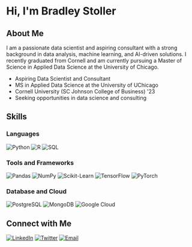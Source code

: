 # Hi, I'm Bradley Stoller

## About Me

I am a passionate data scientist and aspiring consultant with a strong background in data analysis, machine learning, and AI-driven solutions. I recently graduated from Cornell and am currently pursuing a Master of Science in Applied Data Science at the University of Chicago.

- Aspiring Data Scientist and Consultant
- MS in Applied Data Science at the University of UChicago
- Cornell University (SC Johnson College of Business) '23
- Seeking opportunities in data science and consulting

## Skills

### Languages
![Python](https://img.shields.io/badge/Python-3776AB?style=for-the-badge&logo=python&logoColor=white)
![R](https://img.shields.io/badge/R-276DC3?style=for-the-badge&logo=r&logoColor=white)
![SQL](https://img.shields.io/badge/SQL-4479A1?style=for-the-badge&logo=sql&logoColor=white)

### Tools and Frameworks
![Pandas](https://img.shields.io/badge/Pandas-150458?style=for-the-badge&logo=pandas&logoColor=white)
![NumPy](https://img.shields.io/badge/NumPy-013243?style=for-the-badge&logo=numpy&logoColor=white)
![Scikit-Learn](https://img.shields.io/badge/Scikit--Learn-F7931E?style=for-the-badge&logo=scikit-learn&logoColor=white)
![TensorFlow](https://img.shields.io/badge/TensorFlow-FF6F00?style=for-the-badge&logo=tensorflow&logoColor=white)
![PyTorch](https://img.shields.io/badge/PyTorch-EE4C2C?style=for-the-badge&logo=pytorch&logoColor=white)

### Database and Cloud
![PostgreSQL](https://img.shields.io/badge/PostgreSQL-336791?style=for-the-badge&logo=postgresql&logoColor=white)
![MongoDB](https://img.shields.io/badge/MongoDB-47A248?style=for-the-badge&logo=mongodb&logoColor=white)
![Google Cloud](https://img.shields.io/badge/Google_Cloud-4285F4?style=for-the-badge&logo=google-cloud&logoColor=white)

## Connect with Me

[![LinkedIn](https://img.shields.io/badge/LinkedIn-0077B5?style=for-the-badge&logo=linkedin&logoColor=white)](https://www.linkedin.com/in/yourlinkedin)
[![Twitter](https://img.shields.io/badge/Twitter-1DA1F2?style=for-the-badge&logo=twitter&logoColor=white)](https://twitter.com/yourtwitter)
[![Email](https://img.shields.io/badge/Email-D14836?style=for-the-badge&logo=gmail&logoColor=white)](mailto:youremail@example.com)
